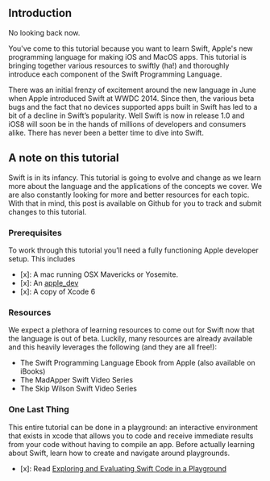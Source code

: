 [apple_dev]:https://developer.apple.com/register/index.action
[playgrounds]:https://developer.apple.com/library/prerelease/ios/recipes/xcode_help-source_editor/chapters/ExploringandEvaluatingSwiftCodeinaPlayground.html

## Introduction

No looking back now. 

You've come to this tutorial because you want to learn Swift, Apple's new programming language for making iOS and MacOS apps. This tutorial is bringing together various resources to swiftly (ha!) and thoroughly introduce each component of the Swift Programming Language.

There was an initial frenzy of excitement around the new language in June when Apple introduced Swift at WWDC 2014. Since then, the various beta bugs and the fact that no devices supported apps built in Swift has led to a bit of a decline in Swift’s popularity. Well Swift is now in release 1.0 and iOS8 will soon be in the hands of millions of developers and consumers alike. There has never been a better time to dive into Swift. 

## A note on this tutorial 

Swift is in its infancy. This tutorial is going to evolve and change as we learn more about the language and the applications of the concepts we cover. We are also constantly looking for more and better resources for each topic. With that in mind, this post is available on Github for you to track and submit changes to this tutorial. 

### Prerequisites

To work through this tutorial you’ll need a fully functioning Apple developer setup. This includes 
* [x]: A mac running OSX Mavericks or Yosemite. 
* [x]: An [apple_dev]
* [x]: A copy of Xcode 6 

### Resources
We expect a plethora of learning resources to come out for Swift now that the language is out of beta. Luckily, many resources are already available and this heavily leverages the following (and they are all free!):

* The Swift Programming Language Ebook from Apple (also available on iBooks)
* The MadApper Swift Video Series 
* The Skip Wilson Swift Video Series 

### One Last Thing
This entire tutorial can be done in a playground: an interactive environment that exists in xcode that allows you to code and receive immediate results from your code without having to compile an app. Before actually learning about Swift, learn how to create and navigate around playgrounds.

* [x]: Read [Exploring and Evaluating Swift Code in a Playground][playgrounds]



